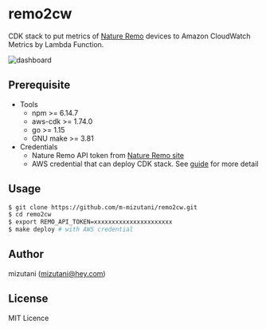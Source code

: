 # remo2cw

CDK stack to put metrics of [Nature Remo](https://nature.global/) devices to Amazon CloudWatch Metrics by Lambda Function.

![dashboard](https://user-images.githubusercontent.com/605953/99896375-6fc78380-2cd3-11eb-8e85-65cdb025dde2.png)

## Prerequisite

- Tools
  - npm >= 6.14.7
  - aws-cdk >= 1.74.0
  - go >= 1.15
  - GNU make >= 3.81
- Credentials
  - Nature Remo API token from [Nature Remo site](https://home.nature.global/home)
  - AWS credential that can deploy CDK stack. See [guide](https://docs.aws.amazon.com/cli/latest/userguide/cli-configure-files.html) for more detail

## Usage

```sh
$ git clone https://github.com/m-mizutani/remo2cw.git
$ cd remo2cw
$ export REMO_API_TOKEN=xxxxxxxxxxxxxxxxxxxxxx
$ make deploy # with AWS credential
```

## Author

mizutani (mizutani@hey.com)

## License

MIT Licence
